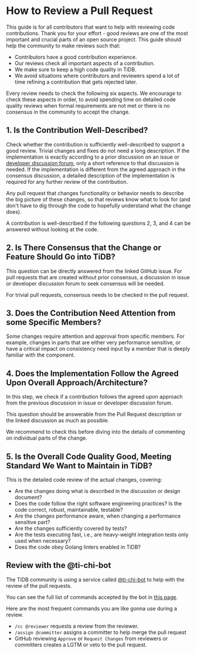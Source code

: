 # How to Review a Pull Request

This guide is for all contributors that want to help with reviewing code contributions. Thank you for your effort - good reviews are one of the most important and crucial parts of an open source project. This guide should help the community to make reviews such that:

* Contributors have a good contribution experience.
* Our reviews check all important aspects of a contribution.
* We make sure to keep a high code quality in TiDB.
* We avoid situations where contributors and reviewers spend a lot of time refining a contribution that gets rejected later.

Every review needs to check the following six aspects. We encourage to check these aspects in order, to avoid spending time on detailed code quality reviews when formal requirements are not met or there is no consensus in the community to accept the change.

## 1. Is the Contribution Well-Described?

Check whether the contribution is sufficiently well-described to support a good review. Trivial changes and fixes do not need a long description. If the implementation is exactly according to a prior discussion on an issue or [developer discussion forum](https://internals.tidb.io/), only a short reference to that discussion is needed. If the implementation is different from the agreed approach in the consensus discussion, a detailed description of the implementation is required for any further review of the contribution.

Any pull request that changes functionality or behavior needs to describe the big picture of these changes, so that reviews know what to look for \(and don't have to dig through the code to hopefully understand what the change does\).

A contribution is well-described if the following questions 2, 3, and 4 can be answered without looking at the code.

## 2. Is There Consensus that the Change or Feature Should Go into TiDB?

This question can be directly answered from the linked GitHub issue. For pull requests that are created without prior consensus, a discussion in issue or developer discussion forum to seek consensus will be needed.

For trivial pull requests, consensus needs to be checked in the pull request.

## 3. Does the Contribution Need Attention from some Specific Members?

Some changes require attention and approval from specific members. For example, changes in parts that are either very performance sensitive, or have a critical impact on consistency need input by a member that is deeply familiar with the component.

## 4. Does the Implementation Follow the Agreed Upon Overall Approach/Architecture?

In this step, we check if a contribution follows the agreed upon approach from the previous discussion in issue or developer discussion forum.

This question should be answerable from the Pull Request description or the linked discussion as much as possible.

We recommend to check this before diving into the details of commenting on individual parts of the change.

## 5. Is the Overall Code Quality Good, Meeting Standard We Want to Maintain in TiDB?

This is the detailed code review of the actual changes, covering:

* Are the changes doing what is described in the discussion or design document?
* Does the code follow the right software engineering practices? Is the code correct, robust, maintainable, testable?
* Are the changes performance aware, when changing a performance sensitive part?
* Are the changes sufficiently covered by tests?
* Are the tests executing fast, i.e., are heavy-weight integration tests only used when necessary?
* Does the code obey Golang linters enabled in TiDB?

## Review with the @ti-chi-bot

The TiDB community is using a service called [@ti-chi-bot](https://book.prow.tidb.io/#/en/) to help with the review of the pull requests.

You can see the full list of commands accepted by the bot in [this page](https://prow.tidb.io/command-help?repo=pingcap%2Ftidb).

Here are the most frequent commands you are like gonna use during a review.

* `/cc @reviewer` requests a review from the reviewer.
* `/assign @committer` assigns a committer to help merge the pull request
* GitHub reviewing `Approve` or `Request Changes` from reviewers or committers creates a LGTM or veto to the pull request.
